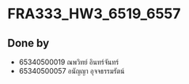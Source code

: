 # FRA333_HW3_6519_6557
## Done by
- 65340500019 ณพวิทย์ อินทร์จันทร์
- 65340500057 อนัญญา อุจจธรรมรัตน์

